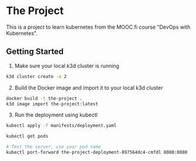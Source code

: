 # The Project

This is a project to learn kubernetes from the MOOC.fi course "DevOps with Kubernetes".

## Getting Started

1. Make sure your local k3d cluster is running
```bash
k3d cluster create -a 2
```

2. Build the Docker image and import it to your local k3d cluster

```bash
docker build -t the-project .
k3d image import the-project:latest
```

3. Run the deployment using kubectl

```bash
kubectl apply -f manifests/deployment.yaml

kubectl get pods

# Test the server, use your pod name
kubectl port-forward the-project-deployment-897564dc4-cmfdl 8080:8080
```

